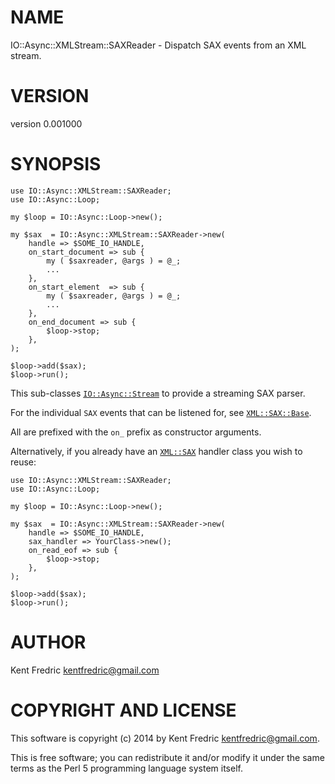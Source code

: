 # NAME

IO::Async::XMLStream::SAXReader - Dispatch SAX events from an XML stream.

# VERSION

version 0.001000

# SYNOPSIS

    use IO::Async::XMLStream::SAXReader;
    use IO::Async::Loop;

    my $loop = IO::Async::Loop->new();

    my $sax  = IO::Async::XMLStream::SAXReader->new(
        handle => $SOME_IO_HANDLE,
        on_start_document => sub {
            my ( $saxreader, @args ) = @_;
            ...
        },
        on_start_element  => sub {
            my ( $saxreader, @args ) = @_;
            ...
        },
        on_end_document => sub {
            $loop->stop;
        },
    );

    $loop->add($sax);
    $loop->run();

This sub-classes [`IO::Async::Stream`](https://metacpan.org/pod/IO::Async::Stream) to provide a streaming SAX parser.

For the individual `SAX` events that can be listened for, see [`XML::SAX::Base`](https://metacpan.org/pod/XML::SAX::Base).

All are prefixed with the `on_` prefix as constructor arguments.

Alternatively, if you already have an [`XML::SAX`](https://metacpan.org/pod/XML::SAX) handler class you wish to reuse:

    use IO::Async::XMLStream::SAXReader;
    use IO::Async::Loop;

    my $loop = IO::Async::Loop->new();

    my $sax  = IO::Async::XMLStream::SAXReader->new(
        handle => $SOME_IO_HANDLE,
        sax_handler => YourClass->new();
        on_read_eof => sub {
            $loop->stop;
        },
    );

    $loop->add($sax);
    $loop->run();

# AUTHOR

Kent Fredric <kentfredric@gmail.com>

# COPYRIGHT AND LICENSE

This software is copyright (c) 2014 by Kent Fredric <kentfredric@gmail.com>.

This is free software; you can redistribute it and/or modify it under
the same terms as the Perl 5 programming language system itself.
